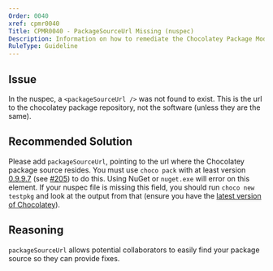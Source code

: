 ```yaml
---
Order: 0040
xref: cpmr0040
Title: CPMR0040 - PackageSourceUrl Missing (nuspec)
Description: Information on how to remediate the Chocolatey Package Moderation Rule 0040
RuleType: Guideline
---
```


<?! Include "../../../../../shared/package-validator-rule-guideline.txt" /?>

## Issue

In the nuspec, a `<packageSourceUrl />` was not found to exist. This is the url to the chocolatey package repository, not the software (unless they are the same).

## Recommended Solution

Please add `packageSourceUrl`, pointing to the url where the Chocolatey package source resides. You must use `choco pack` with at least version [0.9.9.7](https://github.com/chocolatey/choco/blob/master/CHANGELOG.md#0997-june-20-2015) (see [#205](https://github.com/chocolatey/choco/issues/205)) to do this. Using NuGet or `nuget.exe` will error on this element.  If your nuspec file is missing this field, you should run `choco new testpkg` and look at the output from that (ensure you have the [latest version of Chocolatey](https://community.chocolatey.org/packages?q=id%3Achocolatey)).

## Reasoning

`packageSourceUrl` allows potential collaborators to easily find your package source so they can provide fixes.